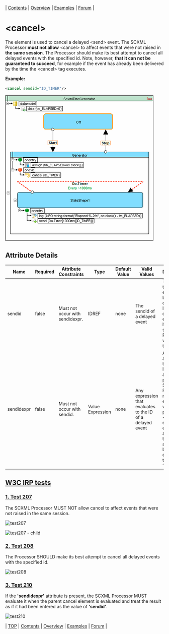 <a name="top-anchor"/>

| [Contents](../README.md#table-of-contents) | [Overview](../README.md#scxml-overview) | [Examples](../README.md#examples) | [Forum](https://github.com/alexzhornyak/SCXML-tutorial/discussions) |

# \<cancel\>
The element is used to cancel a delayed \<send\> event. The SCXML Processor **must not allow** \<cancel\> to affect events that were not raised in **the same session**. The Processor should make its best attempt to cancel all delayed events with the specified id. Note, however, **that it can not be guaranteed to succeed**, for example if the event has already been delivered by the time the \<cancel\> tag executes.

**Example:**
```xml
<cancel sendid="ID_TIMER"/>
```
![TimerGenerator](../Images/TimerGenerator.gif)

## Attribute Details
<table class="table table-striped table-bordered">
<thead>
<tr>
<th>Name</th><th>Required</th><th>Attribute Constraints</th><th>Type</th><th>Default Value</th><th>Valid Values</th><th>Description</th>
</tr>
</thead>
<tbody>
<tr>
<td>sendid</td><td>false</td><td>Must not occur with sendidexpr.</td><td>IDREF</td><td>none</td><td>The sendid of a delayed event</td><td>The ID of the event(s) to be cancelled. If multiple delayed events have this sendid, the Processor will cancel them all.</td>
</tr>
<tr>
<td>sendidexpr</td><td>false</td><td>Must not occur with sendid.</td><td>Value Expression</td><td>none</td><td>Any expression that evaluates to the ID of a delayed event</td><td>A dynamic alternative to ‘sendid’. If this attribute is present, the SCXML Processor must evaluate it when the parent &lt;cancel&gt; element is evaluated and treat the result as if it had been entered as the value of ‘sendid’.</td>
</tr>
</tbody>
</table>

## [W3C IRP tests](https://www.w3.org/Voice/2013/scxml-irp)

### [1. Test 207](https://www.w3.org/Voice/2013/scxml-irp/207/test207.txml)
The SCXML Processor MUST NOT allow cancel to affect events that were not raised in the same session.

![test207](https://user-images.githubusercontent.com/18611095/28563182-d44070ca-712d-11e7-8285-5dd93092f47e.png)

![test207 - child](https://user-images.githubusercontent.com/18611095/28563194-dd998594-712d-11e7-8b5f-9d2f14fbb4c6.png)

### [2. Test 208](https://www.w3.org/Voice/2013/scxml-irp/208/test208.txml)
The Processor SHOULD make its best attempt to cancel all delayed events with the specified id.

![test208](https://user-images.githubusercontent.com/18611095/28563414-904019a6-712e-11e7-8ad6-4ca295be1620.png)

### [3. Test 210](https://www.w3.org/Voice/2013/scxml-irp/210/test210.txml)
If the **'sendidexpr'** attribute is present, the SCXML Processor MUST evaluate it when the parent cancel element is evaluated and treat the result as if it had been entered as the value of **'sendid'**.

![test210](https://user-images.githubusercontent.com/18611095/28563685-60643a68-712f-11e7-9ea0-f8f66fd3a023.png)

| [TOP](#top-anchor) | [Contents](../README.md#table-of-contents) | [Overview](../README.md#scxml-overview) | [Examples](../README.md#examples) | [Forum](https://github.com/alexzhornyak/SCXML-tutorial/discussions) |
